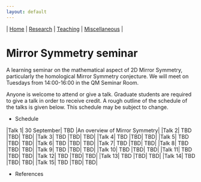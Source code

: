 ```yaml
---
layout: default
---
```



| [Home](index.md)  | [Research](research-en.md)    | [Teaching](teaching-en.md) | [Miscellaneous](miscellaneous-en.md)          | 

# Mirror Symmetry seminar 

A learning seminar on the mathematical aspect of 2D Mirror Symmetry, particularly the homological Mirror Symmetry conjecture. We will meet on Tuesdays from 14:00-16:00 in the QM Seminar Room.

Anyone is welcome to attend or give a talk. Graduate students are required to give a talk in order to receive credit. A rough outline of the schedule of the talks is given below. This schedule may be subject to change.

- Schedule

|Talk 1|		30 September|				TBD				|An overview of Mirror Symmetry|
|Talk 2|		TBD	|TBD| TBD|
|Talk 3|		TBD	|TBD| TBD|
|Talk 4|		TBD	|TBD| TBD|
|Talk 5|		TBD	|TBD| TBD|
|Talk 6|		TBD	|TBD| TBD|
|Talk 7|		TBD	|TBD| TBD|
|Talk 8|		TBD	|TBD| TBD|
|Talk 9| 		TBD	|TBD| TBD|
|Talk 10| 		TBD	|TBD| TBD|
|Talk 11| 		TBD	|TBD| TBD|
|Talk 12| 		TBD	|TBD| TBD|
|Talk 13| 		TBD	|TBD| TBD|
|Talk 14| 		TBD	|TBD| TBD|
|Talk 15| 		TBD	|TBD| TBD|


- References






<meta name="googlebot" content="noindex" />
